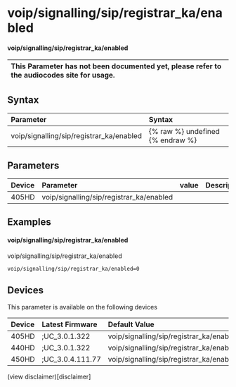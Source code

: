 ﻿---
description: voip/signalling/sip/registrar_ka/enabled
search:
    keywords: ['voip','signalling','sip','registrar_ka','enabled']
---

# voip/signalling/sip/registrar_ka/enabled

#### voip/signalling/sip/registrar_ka/enabled


| This Parameter has not been documented yet, please refer to the audiocodes site for usage.  |
| :--- |

## Syntax
| Parameter | Syntax |
| :--- | :--- |
|voip/signalling/sip/registrar_ka/enabled | {% raw %} undefined {% endraw %} |

## Parameters
|Device|Parameter|value|Description|
|:---|:---|:---|:---|
| 405HD | voip/signalling/sip/registrar_ka/enabled |  |  |

## Examples
#### voip/signalling/sip/registrar_ka/enabled

voip/signalling/sip/registrar_ka/enabled

```
voip/signalling/sip/registrar_ka/enabled=0
```

## Devices
This parameter is available on the following devices

| Device | Latest Firmware | Default Value |
|:---|:---|:---|
| 405HD | ;UC_3.0.1.322 | voip/signalling/sip/registrar_ka/enabled=0 
| 440HD | ;UC_3.0.1.322 | voip/signalling/sip/registrar_ka/enabled=0 
| 450HD | ;UC_3.0.4.111.77 | voip/signalling/sip/registrar_ka/enabled=0 

(view disclaimer)[disclaimer]

